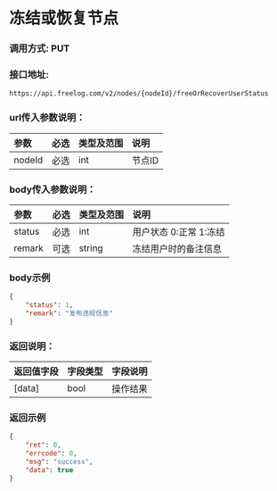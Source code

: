 # 冻结或恢复节点



### 调用方式: PUT



### 接口地址:

```
https://api.freelog.com/v2/nodes/{nodeId}/freeOrRecoverUserStatus
```



### url传入参数说明：

| 参数   | 必选 | 类型及范围 | 说明   |
| :----- | :--- | :--------- | :----- |
| nodeId | 必选 | int        | 节点ID |



### body传入参数说明：

| 参数   | 必选 | 类型及范围 | 说明                   |
| :----- | :--- | :--------- | :--------------------- |
| status | 必选 | int        | 用户状态 0:正常 1:冻结 |
| remark | 可选 | string     | 冻结用户时的备注信息   |



### body示例

```json
{
    "status": 1,
    "remark": "发布违规信息"
}
```



### 返回说明：

| 返回值字段 | 字段类型 | 字段说明 |
| :--------- | :------- | :------- |
| [data]     | bool     | 操作结果 |



### 返回示例

```json
{
    "ret": 0,
    "errcode": 0,
    "msg": "success",
    "data": true
}
```
